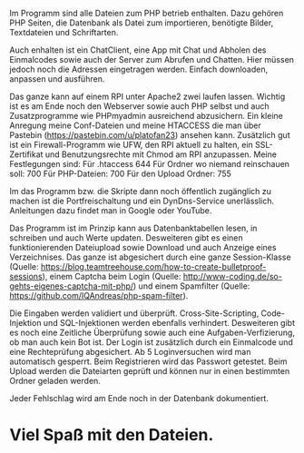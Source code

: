Im Programm sind alle Dateien zum PHP betrieb enthalten. 
Dazu gehören PHP Seiten, 
die Datenbank als Datei zum importieren,
benötigte Bilder, 
Textdateien und
Schriftarten.

Auch enhalten ist ein ChatClient, eine App mit Chat und Abholen des Einmalcodes sowie auch der Server zum Abrufen und Chatten. Hier müssen jedoch noch die Adressen eingetragen werden. Einfach downloaden, anpassen und ausführen.

Das ganze kann auf einem RPI unter Apache2 zwei laufen lassen. Wichtig ist es am Ende noch den Webserver sowie auch PHP selbst und auch Zusatzprogramme wie PHPmyadmin ausreichend abzusichern. Ein kleine Anregung meine Conf-Dateien und meine HTACCESS die man über Pastebin (https://pastebin.com/u/platofan23) ansehen kann. Zusätzlich gut ist ein Firewall-Programm wie UFW, den RPI aktuell zu halten, ein  SSL-Zertifikat und Benutzungsrechte mit Chmod am RPI anzupassen.
Meine Festlegungen sind:
Für .htaccess 644
Für Ordner wo niemand reinschauen soll: 700
Für PHP-Dateien: 700
Für den Upload Ordner: 755

Im das Programm bzw. die Skripte dann noch öffentlich zugänglich zu machen ist die Portfreischaltung und ein DynDns-Service unerlässlich. Anleitungen dazu findet man in Google oder YouTube.

Das Programm ist im Prinzip kann aus Datenbanktabellen lesen, in schreiben und auch Werte updaten. 
Desweiteren gibt es einen funktionierenden Dateiupload sowie Download und auch Anzeige eines Verzeichnises. 
Das ganze ist abgesichert durch eine ganze Session-Klasse (Quelle: https://blog.teamtreehouse.com/how-to-create-bulletproof-sessions), einem Captcha beim Login (Quelle: http://www-coding.de/so-gehts-eigenes-captcha-mit-php/) 
und einem Spamfilter (Quelle: https://github.com/IQAndreas/php-spam-filter). 

Die Eingaben werden validiert und überprüft. Cross-Site-Scripting, Code-Injektion und SQL-Injektionen werden ebenfalls verhindert. Desweiteren gibt es noch eine Zeitliche Überprüfung sowie auch eine Aufgaben-Verfizierung, ob man auch kein Bot ist. Der Login ist zusätzlich durch ein Einmalcode und eine Rechteprüfung abgesichert. Ab 5 Loginversuchen wird man automatisch gesperrt. Beim Registrieren wird das Passwort getestet. Beim Upload werden die Dateiarten geprüft und können nur in einen bestimmten Ordner geladen werden.

Jeder Fehlschlag wird am Ende noch in der Datenbank dokumentiert.
# Viel Spaß mit den Dateien.
